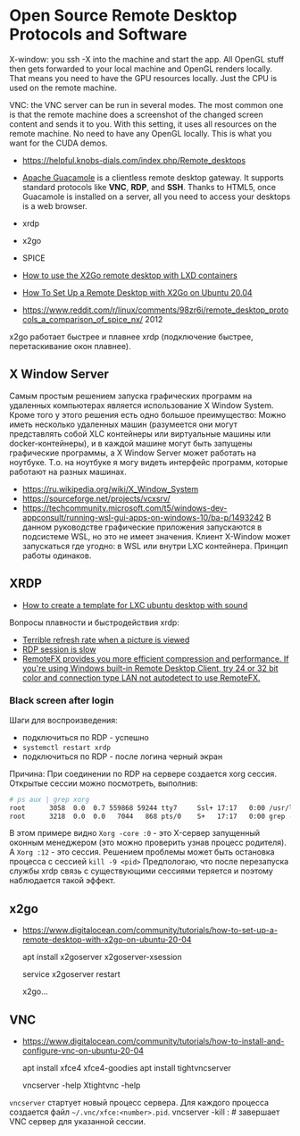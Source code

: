 # Open Source Remote Desktop Protocols and Software

X-window: you ssh -X into the machine and start the app. All OpenGL stuff then gets forwarded to your local machine and OpenGL renders locally. That means you need to have the GPU resources locally. Just the CPU is used on the remote machine.

VNC: the VNC server can be run in several modes. The most common one is that the remote machine does a screenshot of the changed screen content and sends it to you. With this setting, it uses all resources on the remote machine. No need to have any OpenGL locally. This is what you want for the CUDA demos.

- https://helpful.knobs-dials.com/index.php/Remote_desktops
- [Apache Guacamole](https://guacamole.apache.org/) is a clientless remote desktop gateway. It supports standard protocols like **VNC**, **RDP**, and **SSH**. Thanks to HTML5, once Guacamole is installed on a server, all you need to access your desktops is a web browser.
- xrdp
- x2go
- SPICE

- [How to use the X2Go remote desktop with LXD containers](https://blog.simos.info/how-to-use-the-x2go-remote-desktop-with-lxd-containers/)
- [How To Set Up a Remote Desktop with X2Go on Ubuntu 20.04](https://www.digitalocean.com/community/tutorials/how-to-set-up-a-remote-desktop-with-x2go-on-ubuntu-20-04)
- https://www.reddit.com/r/linux/comments/98zr6i/remote_desktop_protocols_a_comparison_of_spice_nx/ 2012

x2go работает быстрее и плавнее xrdp (подключение быстрее, перетаскивание окон плавнее).


## X Window Server

Самым простым решением запуска графических программ на удаленных компьютерах является использование X Window System. Кроме того у этого решения есть одно большое преимущество: Можно иметь несколько удаленных машин (разумеется они могут представлять собой XLC контейнеры или виртуальные машины или docker-контейнеры), и в каждой машине могут быть запущены графические программы, а X Window Server может работать на ноутбуке. Т.о. на ноутбуке я могу видеть интерфейс программ, которые работают на разных машинах. 

- https://ru.wikipedia.org/wiki/X_Window_System
- https://sourceforge.net/projects/vcxsrv/
- https://techcommunity.microsoft.com/t5/windows-dev-appconsult/running-wsl-gui-apps-on-windows-10/ba-p/1493242 В данном руководстве графические приложения запускаются в подсистеме WSL, но это не имеет значения. Клиент X-Window может запускаться где угодно: в WSL или внутри LXC контейнера. Принцип работы одинаков.


## XRDP

- [How to create a template for LXC ubuntu desktop with sound](https://forum.proxmox.com/threads/how-to-create-a-template-for-lxc-ubuntu-desktop-with-sound.73695/)

Вопросы плавности и быстродействия xrdp:
- [Terrible refresh rate when a picture is viewed](https://github.com/neutrinolabs/xrdp/issues/1625)
- [RDP session is slow](https://stackoverflow.com/questions/37276637/rdp-session-is-slow)
- [RemoteFX provides you more efficient compression and performance. If you're using Windows built-in Remote Desktop Client, try 24 or 32 bit color and connection type LAN not autodetect to use RemoteFX.](https://github.com/neutrinolabs/xrdp/issues/1026#issuecomment-362796761)


### Black screen after login

Шаги для воспроизведения:
- подключиться по RDP - успешно
- `systemctl restart xrdp`
- подключиться по RDP - после логина черный экран

Причина:
При соединении по RDP на сервере создается xorg сессия. Открытые сессии можно посмотреть, выполнив:

```bash
# ps aux | grep xorg                                                                                                          root      2323  0.0  0.6 544040 53204 ?        Sl   17:13   0:02 /usr/lib/xorg/Xorg :12 -auth .Xauthority -config xrdp/xorg.conf -noreset -nolisten tcp -logfile .xorgxrdp.%s.log
root      3058  0.0  0.7 559868 59244 tty7     Ssl+ 17:17   0:00 /usr/lib/xorg/Xorg -core :0 -seat seat0 -auth /var/run/lightdm/root/:0 -nolisten tcp vt7 -novtswitch  
root      3218  0.0  0.0   7044   868 pts/0    S+   17:17   0:00 grep --color=auto xorg
```

В этом примере видно `Xorg -core :0` - это X-сервер запущенный оконным менеджером (это можно проверить узнав процесс родителя). А `Xorg :12` - это сессия. Решением проблемы может быть остановка процесса с сессией `kill -9 <pid>` Предпологаю, что после перезапуска службы xrdp связь с существующими сессиями теряется и поэтому наблюдается такой эффект. 

## x2go

- https://www.digitalocean.com/community/tutorials/how-to-set-up-a-remote-desktop-with-x2go-on-ubuntu-20-04

    apt install x2goserver x2goserver-xsession

    service x2goserver restart

    x2go...

## VNC

- https://www.digitalocean.com/community/tutorials/how-to-install-and-configure-vnc-on-ubuntu-20-04

    apt install xfce4 xfce4-goodies
    apt install tightvncserver

    vncserver -help
    Xtightvnc -help

`vncserver` стартует новый процесс сервера. Для каждого процесса создается файл `~/.vnc/xfce:<number>.pid`.
vncserver -kill :<num> # завершает VNC сервер для указанной сессии.